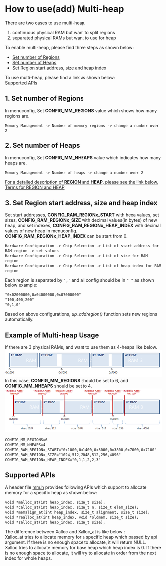 # How to use(add) Multi-heap

There are two cases to use multi-heap.
1. continuous physical RAM but want to split regions
2. separated physical RAMs but want to use for heap  

To enable multi-heap, please find three steps as shown below:
- [Set number of Regions](#1-set-number-of-regions)
- [Set number of Heaps](#2-set-number-of-heaps)
- [Set Region start address, size and heap index](#3-set-region-start-address-size-and-heap-index)

To use multi-heap, please find a link as shown below:  
[Supported APIs](#supported-apis)

## 1. Set number of Regions

In menuconfig, Set **CONFIG_MM_REGIONS** value which shows how many regions are.
```
Memory Management -> Number of memory regions -> change a number over 2
```

## 2. Set number of Heaps

In menuconfig, Set **CONFIG_MM_NHEAPS** value which indicates how many heaps are.
```
Memory Management -> Number of heaps -> change a number over 2
```

<U>For a detailed description of **REGION** and **HEAP**, please see the link below.</U>  
[Terms for REGION and HEAP](#example-of-multi-heap-usage)  

## 3. Set Region start address, size and heap index

Set start addresses, **CONFIG_RAM_REGIONx_START** with hexa values,  set sizes, **CONFIG_RAM_REGIONx_SIZE** with decimal values(in bytes) of new heap, and set indexes, **CONFIG_RAM_REGIONx_HEAP_INDEX** with decimal values of new heap in menuconfig.  
**CONFIG_RAM_REGIONx_HEAP_INDEX** can be start from 0.
```
Hardware Configuration -> Chip Selection -> List of start address for RAM region -> set values
Hardware Configuration -> Chip Selection -> List of size for RAM region
Hardware Configuration -> Chip Selection -> List of heap index for RAM region
```
Each region is separated by `','` and all config should be in `" "` as shown below example:
```
"0x02000000,0x04000000,0x07000000"
"100,400,200"
"0,1,0"
```

Based on above configurations, *up_addregion()* function sets new regions automatically.

## Example of Multi-heap Usage
If there are 3 physical RAMs, and want to use them as 4-heaps like below.  
![MultiHeap1](./media/multiheap_1.png)  
In this case, **CONFIG_MM_REGIONS** should be set to 6, and **CONFIG_MM_NHEAPS** should be set to 4.  
![MultiHeap2](./media/multiheap_2.png)
```
CONFIG_MM_REGIONS=6
CONFIG_MM_NHEAPS=4
CONFIG_RAM_REGIONx_START="0x1000,0x1400,0x3000,0x3800,0x7000,0x7100"
CONFIG_RAM_REGIONx_SIZE="1024,512,2048,512,256,4096"
CONFIG_RAM_REGIONx_HEAP_INDEX="0,1,1,2,2,3"
```

## Supported APIs
A header file [mm.h](../os/include/tinyara/mm/mm.h) provides following APIs which support to allocate memory for a specific heap as shown below:
```
void *malloc_at(int heap_index, size_t size);
void *calloc_at(int heap_index, size_t n, size_t elem_size);
void *memalign_at(int heap_index, size_t alignment, size_t size);
void *realloc_at(int heap_index, void *oldmem, size_t size);
void *zalloc_at(int heap_index, size_t size);
```
The difference between Xalloc and Xalloc_at is like below :  
Xalloc_at tries to allocate memory for a specific heap which passed by api argument. If there is no enough space to allocate, it will return NULL.  
Xalloc tries to allocate memory for base heap which heap index is 0. If there is no enough space to allocate, it will try to allocate in order from the next index for whole heaps.
